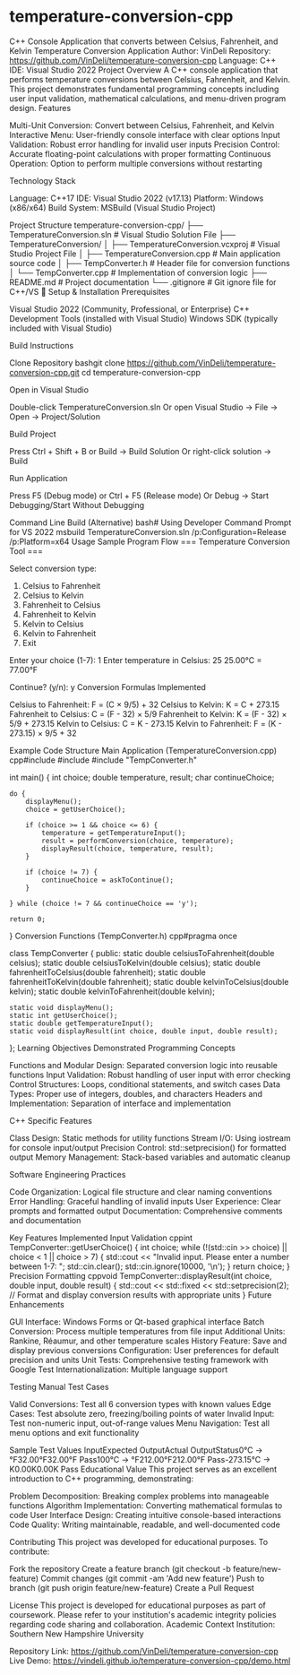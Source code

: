# temperature-conversion-cpp
C++ Console Application that converts between Celsius, Fahrenheit, and Kelvin
Temperature Conversion Application
Author: VinDeli
Repository: https://github.com/VinDeli/temperature-conversion-cpp
Language: C++
IDE: Visual Studio 2022
 Project Overview
A C++ console application that performs temperature conversions between Celsius, Fahrenheit, and Kelvin. This project demonstrates fundamental programming concepts including user input validation, mathematical calculations, and menu-driven program design.
 Features

Multi-Unit Conversion: Convert between Celsius, Fahrenheit, and Kelvin
Interactive Menu: User-friendly console interface with clear options
Input Validation: Robust error handling for invalid user inputs
Precision Control: Accurate floating-point calculations with proper formatting
Continuous Operation: Option to perform multiple conversions without restarting

 Technology Stack

Language: C++17
IDE: Visual Studio 2022 (v17.13)
Platform: Windows (x86/x64)
Build System: MSBuild (Visual Studio Project)

 Project Structure
temperature-conversion-cpp/
├── TemperatureConversion.sln          # Visual Studio Solution File
├── TemperatureConversion/
│   ├── TemperatureConversion.vcxproj   # Visual Studio Project File
│   ├── TemperatureConversion.cpp       # Main application source code
│   ├── TempConverter.h                 # Header file for conversion functions
│   └── TempConverter.cpp               # Implementation of conversion logic
├── README.md                           # Project documentation
└── .gitignore                          # Git ignore file for C++/VS
🔧 Setup & Installation
Prerequisites

Visual Studio 2022 (Community, Professional, or Enterprise)
C++ Development Tools (installed with Visual Studio)
Windows SDK (typically included with Visual Studio)

Build Instructions

Clone Repository
bashgit clone https://github.com/VinDeli/temperature-conversion-cpp.git
cd temperature-conversion-cpp

Open in Visual Studio

Double-click TemperatureConversion.sln
Or open Visual Studio → File → Open → Project/Solution


Build Project

Press Ctrl + Shift + B or
Build → Build Solution
Or right-click solution → Build


Run Application

Press F5 (Debug mode) or Ctrl + F5 (Release mode)
Or Debug → Start Debugging/Start Without Debugging



Command Line Build (Alternative)
bash# Using Developer Command Prompt for VS 2022
msbuild TemperatureConversion.sln /p:Configuration=Release /p:Platform=x64
 Usage
Sample Program Flow
=== Temperature Conversion Tool ===

Select conversion type:
1. Celsius to Fahrenheit
2. Celsius to Kelvin
3. Fahrenheit to Celsius
4. Fahrenheit to Kelvin
5. Kelvin to Celsius
6. Kelvin to Fahrenheit
7. Exit

Enter your choice (1-7): 1
Enter temperature in Celsius: 25
25.00°C = 77.00°F

Continue? (y/n): y
Conversion Formulas Implemented

Celsius to Fahrenheit: F = (C × 9/5) + 32
Celsius to Kelvin: K = C + 273.15
Fahrenheit to Celsius: C = (F - 32) × 5/9
Fahrenheit to Kelvin: K = (F - 32) × 5/9 + 273.15
Kelvin to Celsius: C = K - 273.15
Kelvin to Fahrenheit: F = (K - 273.15) × 9/5 + 32

 Example Code Structure
Main Application (TemperatureConversion.cpp)
cpp#include <iostream>
#include <iomanip>
#include "TempConverter.h"

int main() {
    int choice;
    double temperature, result;
    char continueChoice;
    
    do {
        displayMenu();
        choice = getUserChoice();
        
        if (choice >= 1 && choice <= 6) {
            temperature = getTemperatureInput();
            result = performConversion(choice, temperature);
            displayResult(choice, temperature, result);
        }
        
        if (choice != 7) {
            continueChoice = askToContinue();
        }
        
    } while (choice != 7 && continueChoice == 'y');
    
    return 0;
}
Conversion Functions (TempConverter.h)
cpp#pragma once

class TempConverter {
public:
    static double celsiusToFahrenheit(double celsius);
    static double celsiusToKelvin(double celsius);
    static double fahrenheitToCelsius(double fahrenheit);
    static double fahrenheitToKelvin(double fahrenheit);
    static double kelvinToCelsius(double kelvin);
    static double kelvinToFahrenheit(double kelvin);
    
    static void displayMenu();
    static int getUserChoice();
    static double getTemperatureInput();
    static void displayResult(int choice, double input, double result);
};
 Learning Objectives Demonstrated
Programming Concepts

Functions and Modular Design: Separated conversion logic into reusable functions
Input Validation: Robust handling of user input with error checking
Control Structures: Loops, conditional statements, and switch cases
Data Types: Proper use of integers, doubles, and characters
Headers and Implementation: Separation of interface and implementation

C++ Specific Features

Class Design: Static methods for utility functions
Stream I/O: Using iostream for console input/output
Precision Control: std::setprecision() for formatted output
Memory Management: Stack-based variables and automatic cleanup

Software Engineering Practices

Code Organization: Logical file structure and clear naming conventions
Error Handling: Graceful handling of invalid inputs
User Experience: Clear prompts and formatted output
Documentation: Comprehensive comments and documentation

 Key Features Implemented
Input Validation
cppint TempConverter::getUserChoice() {
    int choice;
    while (!(std::cin >> choice) || choice < 1 || choice > 7) {
        std::cout << "Invalid input. Please enter a number between 1-7: ";
        std::cin.clear();
        std::cin.ignore(10000, '\n');
    }
    return choice;
}
Precision Formatting
cppvoid TempConverter::displayResult(int choice, double input, double result) {
    std::cout << std::fixed << std::setprecision(2);
    // Format and display conversion results with appropriate units
}
 Future Enhancements

 GUI Interface: Windows Forms or Qt-based graphical interface
 Batch Conversion: Process multiple temperatures from file input
 Additional Units: Rankine, Réaumur, and other temperature scales
 History Feature: Save and display previous conversions
 Configuration: User preferences for default precision and units
 Unit Tests: Comprehensive testing framework with Google Test
 Internationalization: Multiple language support

 Testing
Manual Test Cases

Valid Conversions: Test all 6 conversion types with known values
Edge Cases: Test absolute zero, freezing/boiling points of water
Invalid Input: Test non-numeric input, out-of-range values
Menu Navigation: Test all menu options and exit functionality

Sample Test Values
InputExpected OutputActual OutputStatus0°C → °F32.00°F32.00°F Pass100°C → °F212.00°F212.00°F Pass-273.15°C → K0.00K0.00K Pass
Educational Value
This project serves as an excellent introduction to C++ programming, demonstrating:

Problem Decomposition: Breaking complex problems into manageable functions
Algorithm Implementation: Converting mathematical formulas to code
User Interface Design: Creating intuitive console-based interactions
Code Quality: Writing maintainable, readable, and well-documented code

Contributing
This project was developed for educational purposes. To contribute:

Fork the repository
Create a feature branch (git checkout -b feature/new-feature)
Commit changes (git commit -am 'Add new feature')
Push to branch (git push origin feature/new-feature)
Create a Pull Request

License
This project is developed for educational purposes as part of coursework. Please refer to your institution's academic integrity policies regarding code sharing and collaboration.
Academic Context
Institution: Southern New Hampshire University


Repository Link: https://github.com/VinDeli/temperature-conversion-cpp
Live Demo: https://vindeli.github.io/temperature-conversion-cpp/demo.html
